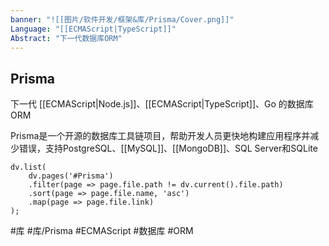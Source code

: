 ```yaml
---
banner: "![[图片/软件开发/框架&库/Prisma/Cover.png]]"
Language: "[[ECMAScript|TypeScript]]"
Abstract: "下一代数据库ORM"
---
```

## Prisma
下一代 [[ECMAScript|Node.js]]、[[ECMAScript|TypeScript]]、Go 的数据库 ORM

Prisma是一个开源的数据库工具链项目，帮助开发人员更快地构建应用程序并减少错误，支持PostgreSQL、[[MySQL]]、[[MongoDB]]、SQL Server和SQLite
```dataviewjs
dv.list(
	dv.pages('#Prisma')
	.filter(page => page.file.path != dv.current().file.path)
	.sort(page => page.file.name, 'asc')
	.map(page => page.file.link)
);
```

#库 #库/Prisma #ECMAScript #数据库 #ORM